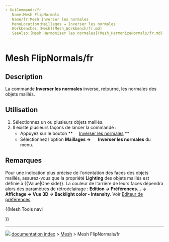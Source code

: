 ```yaml
---
- GuiCommand:/fr
   Name:Mesh FlipNormals
   Name/fr:Mesh Inverser les normales‏‎
   MenuLocation:Maillages → Inverser les normales‏‎
   Workbenches:[Mesh](Mesh_Workbench/fr.md)
   SeeAlso:[Mesh Harmoniser les normales](Mesh_HarmonizeNormals/fr.md)
---
```


# Mesh FlipNormals/fr

## Description

La commande **Inverser les normales‏‎** inverse, retourne, les normales des objets maillés.



## Utilisation

1.  Sélectionnez un ou plusieurs objets maillés.
2.  Il existe plusieurs façons de lancer la commande :
    -   Appuyez sur le bouton **<img src="images/Mesh_FlipNormals.svg" width=16px> [Inverser les normales](Mesh_FlipNormals/fr.md)
**
    -   Sélectionnez l\'option **Maillages → <img src="images/Mesh_FlipNormals.svg" width=16px> Inverser les normales** du menu.



## Remarques

Pour une indication plus précise de l\'orientation des faces des objets maillés, assurez-vous que la propriété **Lighting** des objets maillés est définie à {{Value|One side}}. La couleur de l\'arrière de leurs faces dépendra alors des paramètres de rétroéclairage : **Edition → Préférences... → Affichage → Vue 3D → Backlight color - Intensity**. Voir [Editeur de préférences](Preferences_Editor/fr#Vue_3D.md).





{{Mesh Tools navi

}}



---
![](images/Button_right.svg) [documentation index](../README.md) > [Mesh](Mesh_Workbench.md) > Mesh FlipNormals/fr
